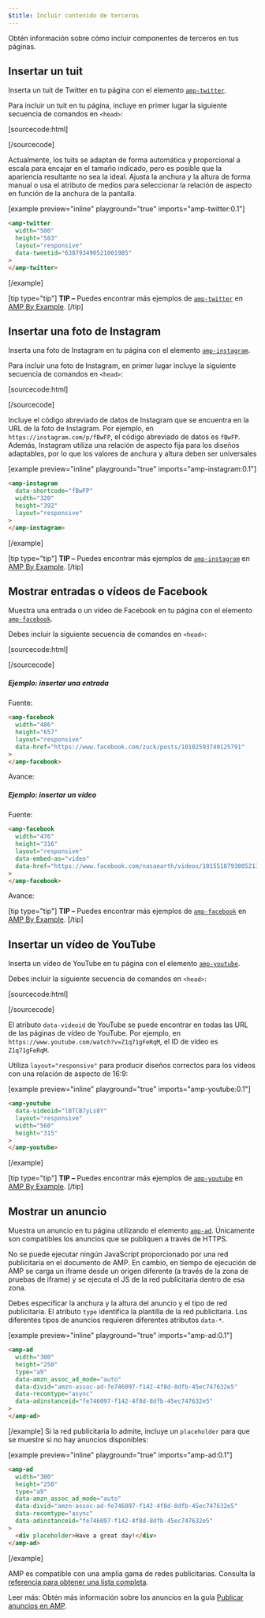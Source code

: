 ```yaml
---
$title: Incluir contenido de terceros
---
```


Obtén información sobre cómo incluir componentes de terceros en tus páginas.

## Insertar un tuit

Inserta un tuit de Twitter en tu página
con el elemento <a href="../../../../documentation/components/reference/amp-twitter.md"><code>amp-twitter</code></a>.

Para incluir un tuit en tu página,
incluye en primer lugar la siguiente secuencia de comandos en `<head>`:

[sourcecode:html]

<script async custom-element="amp-twitter" src="https://cdn.ampproject.org/v0/amp-twitter-0.1.js"></script>

[/sourcecode]

Actualmente, los tuits se adaptan de forma automática y proporcional a escala
para encajar en el tamaño indicado, pero es posible que la apariencia resultante no sea la ideal.
Ajusta la anchura y la altura de forma manual o usa el atributo de medios para seleccionar la relación de aspecto en función de la anchura de la pantalla.

[example preview="inline" playground="true" imports="amp-twitter:0.1"]

```html
<amp-twitter
  width="500"
  height="583"
  layout="responsive"
  data-tweetid="638793490521001985"
>
</amp-twitter>
```

[/example]

[tip type="tip"]
**TIP –** Puedes encontrar más ejemplos de [`amp-twitter`](../../../../documentation/components/reference/amp-twitter.md) en [AMP By Example](../../../../documentation/examples/documentation/amp-twitter.html).
[/tip]

## Insertar una foto de Instagram

Inserta una foto de Instagram en tu página con el elemento [`amp-instagram`](../../../../documentation/components/reference/amp-instagram.md).

Para incluir una foto de Instagram, en primer lugar incluye la siguiente secuencia de comandos en `<head>`:

[sourcecode:html]

<script async custom-element="amp-instagram" src="https://cdn.ampproject.org/v0/amp-instagram-0.1.js"></script>

[/sourcecode]

Incluye el código abreviado de datos de Instagram que se encuentra en la URL de la foto de Instagram.
Por ejemplo, en `https://instagram.com/p/fBwFP`, el código abreviado de datos es `fBwFP`.
Además, Instagram utiliza una relación de aspecto fija para los diseños adaptables, por lo que los valores de anchura y altura deben ser universales

[example preview="inline" playground="true" imports="amp-instagram:0.1"]

```html
<amp-instagram
  data-shortcode="fBwFP"
  width="320"
  height="392"
  layout="responsive"
>
</amp-instagram>
```

[/example]

[tip type="tip"]
**TIP –** Puedes encontrar más ejemplos de [`amp-instagram`](../../../../documentation/components/reference/amp-instagram.md) en [AMP By Example](../../../../documentation/examples/documentation/amp-instagram.html).
[/tip]

## Mostrar entradas o vídeos de Facebook

Muestra una entrada o un vídeo de Facebook en tu página con el elemento [`amp-facebook`](../../../../documentation/components/reference/amp-facebook.md).

Debes incluir la siguiente secuencia de comandos en `<head>`:

[sourcecode:html]

<script async custom-element="amp-facebook" src="https://cdn.ampproject.org/v0/amp-facebook-0.1.js"></script>

[/sourcecode]

##### Ejemplo: insertar una entrada

Fuente:

```html
<amp-facebook
  width="486"
  height="657"
  layout="responsive"
  data-href="https://www.facebook.com/zuck/posts/10102593740125791"
>
</amp-facebook>
```

Avance:
<amp-facebook width="486" height="657"
    layout="responsive"
    data-href="https://www.facebook.com/zuck/posts/10102593740125791">
</amp-facebook>

##### Ejemplo: insertar un vídeo

Fuente:

```html
<amp-facebook
  width="476"
  height="316"
  layout="responsive"
  data-embed-as="video"
  data-href="https://www.facebook.com/nasaearth/videos/10155187938052139"
>
</amp-facebook>
```

Avance:
<amp-facebook width="476" height="316"
    layout="responsive"
    data-embed-as="video"
    data-href="https://www.facebook.com/nasaearth/videos/10155187938052139">
</amp-facebook>

[tip type="tip"]
**TIP –** Puedes encontrar más ejemplos de [`amp-facebook`](../../../../documentation/components/reference/amp-facebook.md) en [AMP By Example](../../../../documentation/examples/documentation/amp-facebook.html).
[/tip]

## Insertar un vídeo de YouTube

Inserta un vídeo de YouTube en tu página con el elemento [`amp-youtube`](../../../../documentation/components/reference/amp-youtube.md).

Debes incluir la siguiente secuencia de comandos en `<head>`:

[sourcecode:html]

<script async custom-element="amp-youtube" src="https://cdn.ampproject.org/v0/amp-youtube-0.1.js"></script>

[/sourcecode]

El atributo `data-videoid` de YouTube se puede encontrar en todas las URL de las páginas de vídeo de YouTube.
Por ejemplo, en `https://www.youtube.com/watch?v=Z1q71gFeRqM`,
el ID de vídeo es `Z1q71gFeRqM`.

Utiliza `layout="responsive"` para producir diseños correctos para los vídeos con una relación de aspecto de 16:9:

[example preview="inline" playground="true" imports="amp-youtube:0.1"]

```html
<amp-youtube
  data-videoid="lBTCB7yLs8Y"
  layout="responsive"
  width="560"
  height="315"
>
</amp-youtube>
```

[/example]

[tip type="tip"]
**TIP –** Puedes encontrar más ejemplos de [`amp-youtube`](../../../../documentation/components/reference/amp-youtube.md) en [AMP By Example](../../../../documentation/examples/documentation/amp-youtube.html).
[/tip]

## Mostrar un anuncio

Muestra un anuncio en tu página utilizando el elemento [`amp-ad`](../../../../documentation/components/reference/amp-ad.md).
Únicamente son compatibles los anuncios que se publiquen a través de HTTPS.

No se puede ejecutar ningún JavaScript proporcionado por una red publicitaria en el documento de AMP.
En cambio, en tiempo de ejecución de AMP se carga un iframe desde un
origen diferente (a través de la zona de pruebas de iframe)
y se ejecuta el JS de la red publicitaria dentro de esa zona.

Debes especificar la anchura y la altura del anuncio y el tipo de red publicitaria.
El atributo `type` identifica la plantilla de la red publicitaria.
Los diferentes tipos de anuncios requieren diferentes atributos `data-*`.

[example preview="inline" playground="true" imports="amp-ad:0.1"]

```html
<amp-ad
  width="300"
  height="250"
  type="a9"
  data-amzn_assoc_ad_mode="auto"
  data-divid="amzn-assoc-ad-fe746097-f142-4f8d-8dfb-45ec747632e5"
  data-recomtype="async"
  data-adinstanceid="fe746097-f142-4f8d-8dfb-45ec747632e5"
>
</amp-ad>
```

[/example]
Si la red publicitaria lo admite, incluye un `placeholder` para que se muestre si no hay anuncios disponibles:

[example preview="inline" playground="true" imports="amp-ad:0.1"]

```html
<amp-ad
  width="300"
  height="250"
  type="a9"
  data-amzn_assoc_ad_mode="auto"
  data-divid="amzn-assoc-ad-fe746097-f142-4f8d-8dfb-45ec747632e5"
  data-recomtype="async"
  data-adinstanceid="fe746097-f142-4f8d-8dfb-45ec747632e5"
>
  <div placeholder>Have a great day!</div>
</amp-ad>
```

[/example]

AMP es compatible con una amplia gama de redes publicitarias. Consulta la [referencia para obtener una lista completa](../../../../documentation/components/reference/amp-ad.md#supported-ad-networks).

Leer más: Obtén más información sobre los anuncios en la guía [Publicar anuncios en AMP](../../../../documentation/guides-and-tutorials/develop/monetization/index.md).
